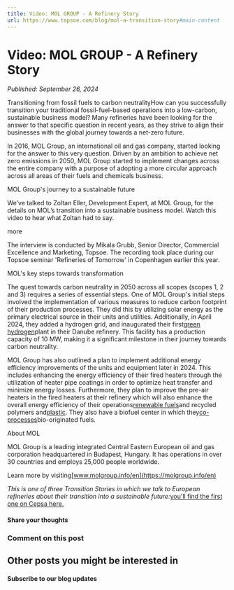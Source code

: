 ```yaml
---
title: Video: MOL GROUP - A Refinery Story
url: https://www.topsoe.com/blog/mol-a-transition-story#main-content
---
```


# Video: MOL GROUP - A Refinery Story

*Published: September 26, 2024*

Transitioning from fossil fuels to carbon neutralityHow can you successfully transition your traditional fossil-fuel-based operations into a low-carbon, sustainable business model? Many refineries have been looking for the answer to that specific question in recent years, as they strive to align their businesses with the global journey towards a net-zero future.

In 2016, MOL Group, an international oil and gas company, started looking for the answer to this very question. Driven by an ambition to achieve net zero emissions in 2050, MOL Group started to implement changes across the entire company with a purpose of adopting a more circular approach across all areas of their fuels and chemicals business.

MOL Group's journey to a sustainable future

We’ve talked to Zoltan Eller, Development Expert, at MOL Group, for the details on MOL’s transition into a sustainable business model. Watch this video to hear what Zoltan had to say.

more

The interview is conducted by Mikala Grubb, Senior Director, Commercial Excellence and Marketing, Topsoe. The recording took place during our Topsoe seminar 'Refineries of Tomorrow' in Copenhagen earlier this year.

MOL's key steps towards transformation

The quest towards carbon neutrality in 2050 across all scopes (scopes 1, 2 and 3) requires a series of essential steps. One of MOL Group's initial steps involved the implementation of various measures to reduce carbon footprint of their production processes. They did this by utilizing solar energy as the primary electrical source in their units and utilities. Additionally, in April 2024, they added a hydrogen grid, and inaugurated their first[green hydrogen](/processes/green-hydrogen)plant in their Danube refinery. This facility has a production capacity of 10 MW, making it a significant milestone in their journey towards carbon neutrality.

MOL Group has also outlined a plan to implement additional energy efficiency improvements of the units and equipment later in 2024. This includes enhancing the energy efficiency of their fired heaters through the utilization of heater pipe coatings in order to optimize heat transfer and minimize energy losses. Furthermore, they plan to improve the pre-air heaters in the fired heaters at their refinery which will also enhance the overall energy efficiency of their operations[renewable fuels](/processes/renewables)and recycled polymers and[plastic](/circular-plastic). They also have a biofuel center in which they[co-processes](/co-processing-for-kerosene-hydrotreating?hsCtaTracking=95ed5772-97a1-4cd8-8664-e8f48c7f03eb%7Cc95fd00b-b4d1-40b3-a03a-ec674cc06b75)bio-originated fuels.

About MOL

MOL Group is a leading integrated Central Eastern European oil and gas corporation headquartered in Budapest, Hungary. It has operations in over 30 countries and employs 25,000 people worldwide.

Learn more by visiting[www.molgroup.info/en](https://molgroup.info/en)

*This is one of three Transition Stories in which we talk to European refineries about their transition into a sustainable future:*[you'll find the first one on Cepsa here.](/blog/cepsa-a-transition-story)

#### Share your thoughts

### Comment on this post

## Other posts you might be interested in

#### Subscribe to our blog updates